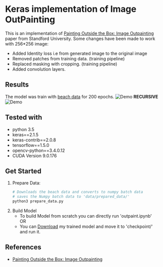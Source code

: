 # Keras implementation of Image OutPainting

This is an implementation of [Painting Outside the Box: Image Outpainting](https://cs230.stanford.edu/projects_spring_2018/posters/8265861.pdf) paper from Standford University. 
Some changes have been made to work with 256*256 image:
  - Added Identity loss i.e from generated image to the original image
  - Removed patches from training data. (training pipeline)
  - Replaced masking with cropping. (training pipeline)
  - Added convolution layers.

## Results
The model was train with [beach data](http://cvcl.mit.edu/scenedatabase/coast.zip)  for 200 epochs.
![Demo](https://i.imgur.com/lmhhIqv.png)
**RECURSIVE**
![Demo](https://i.imgur.com/RCp4Wzc.png)

## Tested with
  - python 3.5
  - keras==2.1.5
  - keras-contrib==2.0.8
  - tensorflow==1.5.0
  - opencv-python==3.4.0.12
  - CUDA Version 9.0.176

## Get Started
1. Prepare Data:
      ```sh
      # Downloads the beach data and converts to numpy batch data
      # saves the Numpy batch data to 'data/prepared_data/'
      python3 prepare_data.py
      ```
2. Build Model
    * To build Model from scratch you can directly run 'outpaint.ipynb'
  <br/>OR<br/>
    * You can [Download](https://drive.google.com/file/d/1548iAtsNf3wLSc1i5zYy-HX8_TW95wi_/view?usp=sharing) my trained model and move it to 'checkpoint/' and run it.

## References
* [Painting Outside the Box: Image Outpainting](https://cs230.stanford.edu/projects_spring_2018/posters/8265861.pdf)
